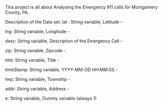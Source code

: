 

This project is all about Analysing the Emergency 911 calls for Montgomery County, PA.

Description of the Data set:
lat : String variable, Latitude - 

lng: String variable, Longitude - 

desc: String variable, Description of the Emergency Call - 

zip: String variable, Zipcode -

title: String variable, Title -

timeStamp: String variable, YYYY-MM-DD HH:MM:SS - 

twp: String variable, Township -

addr: String variable, Address - 

e: String variable, Dummy variable (always 1)
